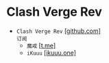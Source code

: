 # Clash Verge Rev
* `Clash Verge Rev` [[github.com]](https://github.com/clash-verge-rev/clash-verge-rev/releases)  
`订阅`
    * `魔戒` [[t.me]](https://t.me/Lord_Rings)
    * `iKuuu` [[ikuuu.one]](https://ikuuu.one/user)